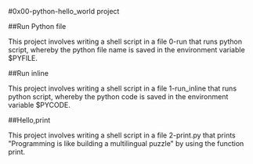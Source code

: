 #0x00-python-hello_world project

##Run Python file

This project involves writing a shell script in a file 0-run that runs python script, whereby
the python file name is saved in the environment variable $PYFILE.

##Run inline

This project involves writing a shell script in a file 1-run_inline that runs python script, whereby
the python code is saved in the environment variable $PYCODE.

##Hello,print

This project involves writing a shell script in a file 2-print.py that prints "Programming is like building a multilingual puzzle" by using the function print.
